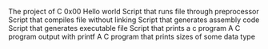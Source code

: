 The project of C 0x00 Hello world
Script that runs file through preprocessor
Script that compiles file without linking
Script that generates assembly code
Script that generates executable file
Script that prints a c program
A C program output with printf
A C program that prints sizes of some data type

